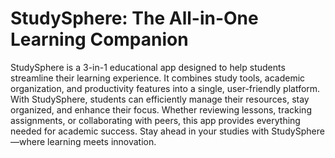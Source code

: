 # StudySphere: The All-in-One Learning Companion
StudySphere is a 3-in-1 educational app designed to help students streamline their learning experience. It combines study tools, academic organization, and productivity features into a single, user-friendly platform. With StudySphere, students can efficiently manage their resources, stay organized, and enhance their focus. Whether reviewing lessons, tracking assignments, or collaborating with peers, this app provides everything needed for academic success. Stay ahead in your studies with StudySphere—where learning meets innovation.
